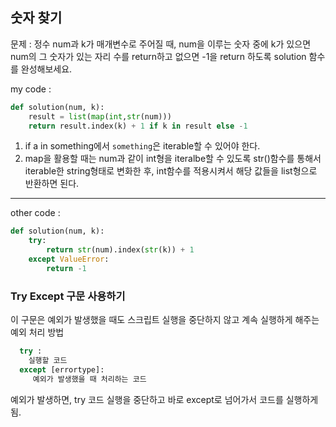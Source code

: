 ## 숫자 찾기

문제 : 정수 num과 k가 매개변수로 주어질 때, num을 이루는 숫자 중에 k가 있으면 num의 그 숫자가 있는 자리 수를 return하고 없으면 -1을 return 하도록 solution 함수를 완성해보세요.

my code :

```python
def solution(num, k):
    result = list(map(int,str(num)))
    return result.index(k) + 1 if k in result else -1
```

1. if a in something에서 `something`은 iterable할 수 있어야 한다.
2. map을 활용할 때는 num과 같이 int형을 iteralbe할 수 있도록 str()함수를 통해서 iterable한 string형태로 변화한 후, int함수를 적용시켜서 해당 값들을 list형으로 반환하면 된다.

---

other code :

```python
def solution(num, k):
    try:
        return str(num).index(str(k)) + 1
    except ValueError:
        return -1
```

### Try Except 구문 사용하기

이 구문은 예외가 발생했을 때도 스크립트 실행을 중단하지 않고 계속 실행하게 해주는 예외 처리 방법

```python
  try :
    실행할 코드
  except [errortype]:
     예외가 발생했을 때 처리하는 코드
```

예외가 발생하면, try 코드 실행을 중단하고 바로 except로 넘어가서 코드를 실행하게 됨.
